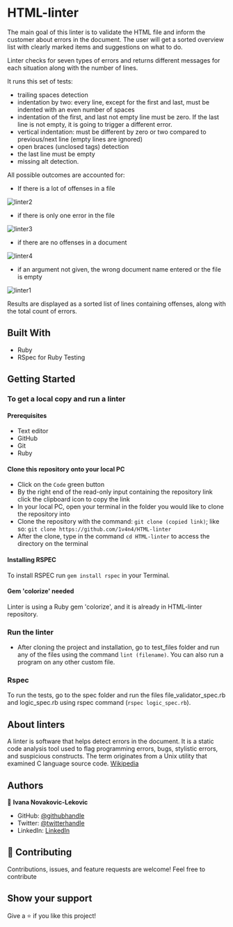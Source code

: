 # HTML-linter
The main goal of this linter is to validate the HTML file and inform the customer about errors in the document. The user will get a sorted overview list with clearly marked items and suggestions on what to do.

Linter checks for seven types of errors and returns different messages for each situation along with the number of lines. 

It runs this set of tests:
- trailing spaces detection
- indentation by two: every line, except for the first and last, must be indented with an even number of spaces
- indentation of the first, and last not empty line must be zero. If the last line is not empty, it is going to trigger
   a different error.
- vertical indentation: must be different by zero or two compared to previous/next line (empty lines are ignored)
- open braces (unclosed tags) detection
- the last line must be empty
- missing alt detection.

All possible outcomes are accounted for:

- If there is a lot of offenses in a file

![linter2](https://user-images.githubusercontent.com/65791349/118408009-deced500-b683-11eb-900a-1eb42b9481d1.png)

- if there is only one error in the file

![linter3](https://user-images.githubusercontent.com/65791349/118408018-e42c1f80-b683-11eb-8c56-d99d7f8905d5.png)

- if there are no offenses in a document

![linter4](https://user-images.githubusercontent.com/65791349/118408020-e55d4c80-b683-11eb-9d08-0277be4f3b33.png)

- if an argument not given, the wrong document name entered or the file is empty

![linter1](https://user-images.githubusercontent.com/65791349/118408015-e1312f00-b683-11eb-98aa-c57f4a18bc47.png)

Results are displayed as a sorted list of lines containing offenses, along with the total count of errors.



## Built With

- Ruby
- RSpec for Ruby Testing

## Getting Started

### To get a local copy and run a linter

#### Prerequisites

- Text editor
- GitHub
- Git
- Ruby

#### Clone this repository onto your local PC

- Click on the `Code` green button
- By the right end of the read-only input containing the repository link click the clipboard icon to copy the link
- In your local PC, open your terminal in the folder you would like to clone the repository into
- Clone the repository with the command: `git clone (copied link)`; like so: `git clone https://github.com/1v4n4/HTML-linter`
- After the clone, type in the command `cd HTML-linter` to access the directory on the terminal

#### Installing RSPEC

To install RSPEC run `gem install rspec` in your Terminal.

#### Gem 'colorize' needed

Linter is using a Ruby gem 'colorize', and it is already in HTML-linter repository.

### Run the linter

- After cloning the project and installation, go to test_files folder and run any of the files using the command `lint (filename)`. 
You can also run a program on any other custom file.

### Rspec

To run the tests, go to the spec folder and run the files file_validator_spec.rb and logic_spec.rb using rspec command (`rspec logic_spec.rb`).

## About linters

A linter is software that helps detect errors in the document. It is a static code analysis tool used to flag programming errors, bugs, stylistic errors, and suspicious constructs. The term originates from a Unix utility that examined C language source code. [Wikipedia](https://en.wikipedia.org/wiki/Lint_(software))

## Authors

:bust_in_silhouette: **Ivana Novakovic-Lekovic**

- GitHub: [@githubhandle](https://github.com/1v4n4)
- Twitter: [@twitterhandle](https://twitter.com/codeIv1)
- LinkedIn: [LinkedIn](https://www.linkedin.com/in/1v4n4/)


## :handshake: Contributing

Contributions, issues, and feature requests are welcome!
Feel free to contribute

## Show your support

Give a ⭐️ if you like this project!

